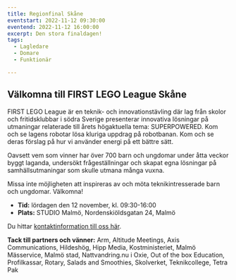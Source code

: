 ```yaml
---
title: Regionfinal Skåne
eventstart: 2022-11-12 09:30:00
eventend: 2022-11-12 16:00:00
excerpt: Den stora finaldagen!
tags:
  - Lagledare
  - Domare
  - Funktionär

---
```



## Välkomna till FIRST LEGO League Skåne

FIRST LEGO League är en teknik- och innovationstävling där lag från skolor och fritidsklubbar i södra Sverige presenterar innovativa lösningar på utmaningar relaterade till årets högaktuella tema: SUPERPOWERED. Kom och se lagens robotar lösa kluriga uppdrag på robotbanan. Kom och se deras förslag på hur vi använder energi på ett bättre sätt.

Oavsett vem som vinner har över 700 barn och ungdomar under åtta veckor byggt laganda, undersökt frågeställningar och skapat egna lösningar på samhällsutmaningar som skulle utmana många vuxna.

Missa inte möjligheten att inspireras av och möta teknikintresserade barn och ungdomar. Välkomna!

* **Tid:** lördagen den 12 november, kl. 09:30-16:00
* **Plats:** STUDIO Malmö, Nordenskiöldsgatan 24, Malmö

Du hittar [kontaktinformation till oss här](/kontakt/).

**Tack till partners och vänner:** Arm, Altitude Meetings, Axis Communications, Hildeshög, Hipp Media, Kostministeriet, Malmö Mässervice, Malmö stad, Nattvandring.nu i Oxie, Out of the box Education, Profilkassar, Rotary, Salads and Smoothies, Skolverket, Teknikcollege, Tetra Pak